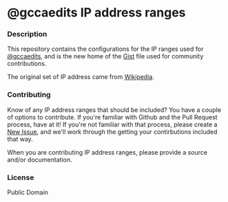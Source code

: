 # @gccaedits IP address ranges

### Description

This repository contains the configurations for the IP ranges used for [@gccaedits](http://twitter.com/gccaedits), and is the new home of the [Gist](https://gist.github.com/ruebot/605426d052168156ba37) file used for community contributions.

The original set of IP address came from [Wikipedia](https://en.wikipedia.org/wiki/Wikipedia:Blocking_IP_addresses).

### Contributing

Know of any IP address ranges that should be included? You have a couple of options to contribute. If you're familiar with Github and the Pull Request process, have at it! If you're not familiar with that process, please create a [New Issue](https://github.com/ruebot/gccaedits-ip-address-ranges/issues/new), and we'll work through the getting your contirbutions included that way.

When you are contributing IP address ranges, please provide a source and/or documentation.

### License

Public Domain
